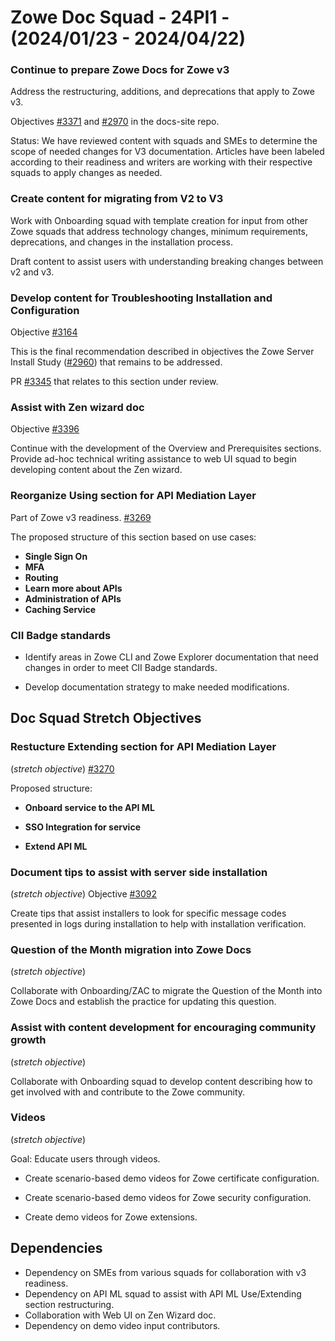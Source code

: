 # Zowe Doc Squad - 24PI1 - (2024/01/23 - 2024/04/22)

### Continue to prepare Zowe Docs for Zowe v3 

Address the restructuring, additions, and deprecations that apply to Zowe v3.

Objectives [#3371](https://github.com/zowe/docs-site/issues/3371) and  [#2970](https://github.com/zowe/docs-site/issues/2970) in the docs-site repo. 

Status: We have reviewed content with squads and SMEs to determine the scope of needed changes for V3 documentation. Articles have been labeled according to their readiness and writers are working with their respective squads to apply changes as needed.

### Create content for migrating from V2 to V3

Work with Onboarding squad with template creation for input from other Zowe squads that address technology changes, minimum requirements, deprecations, and changes in the installation process. 

Draft content to assist users with understanding breaking changes between v2 and v3.

### Develop content for Troubleshooting Installation and Configuration 

Objective [#3164](https://github.com/zowe/docs-site/issues/3164) 

This is the final recommendation described in objectives the Zowe Server Install Study ([#2960](https://github.com/zowe/docs-site/issues/2960)) that remains to be addressed.

PR [#3345](https://github.com/zowe/docs-site/pull/3345) that relates to this section under review.

### Assist with Zen wizard doc 

Objective [#3396](https://github.com/zowe/docs-site/issues/3396)

Continue with the development of the Overview and Prerequisites sections. Provide ad-hoc technical writing assistance to web UI squad to begin developing content about the Zen wizard.

### Reorganize Using section for API Mediation Layer 

Part of Zowe v3 readiness. [#3269](https://github.com/zowe/docs-site/issues/3269)

The proposed structure of this section based on use cases:

* **Single Sign On** 	
* **MFA**
* **Routing** 
* **Learn more about APIs**
* **Administration of APIs**
* **Caching Service**

### CII Badge standards

- Identify areas in Zowe CLI and Zowe Explorer documentation that need changes in order to meet  CII Badge standards.

- Develop documentation strategy to make needed modifications.

## Doc Squad Stretch Objectives 

### Restucture Extending section for API Mediation Layer 

(_stretch objective_) [#3270](https://github.com/zowe/docs-site/issues/3270) 

Proposed structure:

* **Onboard service to the API ML**

* **SSO Integration for service**

* **Extend API ML**

### Document tips to assist with server side installation 
(_stretch objective_)
Objective [#3092](https://github.com/zowe/docs-site/issues/3092)

Create tips that assist installers to look for specific message codes presented in logs during installation to help with installation verification.

### Question of the Month migration into Zowe Docs 
(_stretch objective_)

Collaborate with Onboarding/ZAC to migrate the Question of the Month into Zowe Docs and establish the practice for updating this question.

### Assist with content development for encouraging community growth
(_stretch objective_)

Collaborate with Onboarding squad to develop content describing how to get involved with and contribute to the Zowe community. 

### Videos
(_stretch objective_)

Goal: Educate users through videos.

* Create scenario-based demo videos for Zowe certificate configuration.

* Create scenario-based demo videos for Zowe security configuration.

* Create demo videos for Zowe extensions. 

## Dependencies

* Dependency on SMEs from various squads for collaboration with v3 readiness.
* Dependency on API ML squad to assist with API ML Use/Extending section restructuring.  
* Collaboration with Web UI on Zen Wizard doc.
* Dependency on demo video input contributors.
